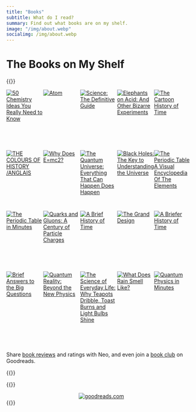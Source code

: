 ```yaml
---
title: "Books"
subtitle: What do I read?
summary: Find out what books are on my shelf.
image: "/img/about.webp"
socialimg: /img/about.webp
---
```


# The Books on My Shelf

{{<rawhtml>}}

<style type="text/css" media="screen">
        .gr_grid_container {
          /* customize grid container div here. eg: width: 500px; */
        }

        .gr_grid_book_container {
          /* customize book cover container div here */
          float: left;
          width: 98px;
          height: 160px;
          padding: 0px 0px;
          overflow: hidden;
        }
      </style>
<div id="gr_grid_widget_1691484762">
        <!-- Show static html as a placeholder in case js is not enabled - javascript include will override this if things work -->
          <div class="gr_grid_container">
    <div class="gr_grid_book_container"><a title="50 Chemistry Ideas You Really Need to Know (50 Ideas You Really Need to Know series)" rel="nofollow" href="https://www.goodreads.com/book/show/27431669-50-chemistry-ideas-you-really-need-to-know"><img alt="50 Chemistry Ideas You Really Need to Know" border="0" src="https://i.gr-assets.com/images/S/compressed.photo.goodreads.com/books/1446700555l/27431669._SX98_.jpg" /></a></div>
    <div class="gr_grid_book_container"><a title="Atom" rel="nofollow" href="https://www.goodreads.com/book/show/3961946-atom"><img alt="Atom" border="0" src="https://i.gr-assets.com/images/S/compressed.photo.goodreads.com/books/1348912294l/3961946._SX98_.jpg" /></a></div>
    <div class="gr_grid_book_container"><a title="Science: The Definitive Guide" rel="nofollow" href="https://www.goodreads.com/book/show/10711252-science"><img alt="Science: The Definitive Guide" border="0" src="https://i.gr-assets.com/images/S/compressed.photo.goodreads.com/books/1302553915l/10711252._SX98_.jpg" /></a></div>
    <div class="gr_grid_book_container"><a title="Elephants on Acid: And Other Bizarre Experiments (Harvest Original)" rel="nofollow" href="https://www.goodreads.com/book/show/1449994.Elephants_on_Acid"><img alt="Elephants on Acid: And Other Bizarre Experiments" border="0" src="https://i.gr-assets.com/images/S/compressed.photo.goodreads.com/books/1328833268l/1449994._SX98_.jpg" /></a></div>
    <div class="gr_grid_book_container"><a title="The Cartoon History of Time" rel="nofollow" href="https://www.goodreads.com/book/show/2088502.The_Cartoon_History_of_Time"><img alt="The Cartoon History of Time" border="0" src="https://i.gr-assets.com/images/S/compressed.photo.goodreads.com/books/1305904865l/2088502._SX98_.jpg" /></a></div>
    <div class="gr_grid_book_container"><a title="THE COLOURS OF HISTORY /ANGLAIS (QED PUBLISHING)" rel="nofollow" href="https://www.goodreads.com/book/show/41678159-the-colours-of-history-anglais"><img alt="THE COLOURS OF HISTORY /ANGLAIS" border="0" src="https://i.gr-assets.com/images/S/compressed.photo.goodreads.com/books/1536011752l/41678159._SX98_.jpg" /></a></div>
    <div class="gr_grid_book_container"><a title="Why Does E=mc2?" rel="nofollow" href="https://www.goodreads.com/book/show/8531218-why-does-e-mc2"><img alt="Why Does E=mc2?" border="0" src="https://i.gr-assets.com/images/S/compressed.photo.goodreads.com/books/1328806949l/8531218._SX98_.jpg" /></a></div>
    <div class="gr_grid_book_container"><a title="The Quantum Universe: Everything That Can Happen Does Happen" rel="nofollow" href="https://www.goodreads.com/book/show/12672387-the-quantum-universe"><img alt="The Quantum Universe: Everything That Can Happen Does Happen" border="0" src="https://i.gr-assets.com/images/S/compressed.photo.goodreads.com/books/1328215701l/12672387._SX98_.jpg" /></a></div>
    <div class="gr_grid_book_container"><a title="Black Holes: The Key to Understanding the Universe" rel="nofollow" href="https://www.goodreads.com/book/show/62886194-black-holes"><img alt="Black Holes: The Key to Understanding the Universe" border="0" src="https://i.gr-assets.com/images/S/compressed.photo.goodreads.com/books/1664970168l/62886194._SX98_.jpg" /></a></div>
    <div class="gr_grid_book_container"><a title="The Periodic Table A Visual Encyclopedia Of The Elements" rel="nofollow" href="https://www.goodreads.com/book/show/70752225-the-periodic-table-a-visual-encyclopedia-of-the-elements"><img alt="The Periodic Table A Visual Encyclopedia Of The Elements" border="0" src="https://s.gr-assets.com/assets/nophoto/book/111x148-bcc042a9c91a29c1d680899eff700a03.png" /></a></div>
    <div class="gr_grid_book_container"><a title="The Periodic Table in Minutes" rel="nofollow" href="https://www.goodreads.com/book/show/28862706-the-periodic-table-in-minutes"><img alt="The Periodic Table in Minutes" border="0" src="https://i.gr-assets.com/images/S/compressed.photo.goodreads.com/books/1456693923l/28862706._SX98_.jpg" /></a></div>
    <div class="gr_grid_book_container"><a title="Quarks and Gluons: A Century of Particle Charges" rel="nofollow" href="https://www.goodreads.com/book/show/684621.Quarks_and_Gluons"><img alt="Quarks and Gluons: A Century of Particle Charges" border="0" src="https://i.gr-assets.com/images/S/compressed.photo.goodreads.com/books/1355126365l/684621._SX98_.jpg" /></a></div>
    <div class="gr_grid_book_container"><a title="A Brief History of Time" rel="nofollow" href="https://www.goodreads.com/book/show/3869.A_Brief_History_of_Time"><img alt="A Brief History of Time" border="0" src="https://i.gr-assets.com/images/S/compressed.photo.goodreads.com/books/1333578746l/3869._SX98_.jpg" /></a></div>
    <div class="gr_grid_book_container"><a title="The Grand Design" rel="nofollow" href="https://www.goodreads.com/book/show/8520362-the-grand-design"><img alt="The Grand Design" border="0" src="https://i.gr-assets.com/images/S/compressed.photo.goodreads.com/books/1320558363l/8520362._SX98_.jpg" /></a></div>
    <div class="gr_grid_book_container"><a title="A Briefer History of Time" rel="nofollow" href="https://www.goodreads.com/book/show/2094.A_Briefer_History_of_Time"><img alt="A Briefer History of Time" border="0" src="https://i.gr-assets.com/images/S/compressed.photo.goodreads.com/books/1386924782l/2094._SX98_.jpg" /></a></div>
    <div class="gr_grid_book_container"><a title="Brief Answers to the Big Questions" rel="nofollow" href="https://www.goodreads.com/book/show/40277241-brief-answers-to-the-big-questions"><img alt="Brief Answers to the Big Questions" border="0" src="https://i.gr-assets.com/images/S/compressed.photo.goodreads.com/books/1536862019l/40277241._SX98_.jpg" /></a></div>
    <div class="gr_grid_book_container"><a title="Quantum Reality: Beyond the New Physics" rel="nofollow" href="https://www.goodreads.com/book/show/3011086-quantum-reality"><img alt="Quantum Reality: Beyond the New Physics" border="0" src="https://s.gr-assets.com/assets/nophoto/book/111x148-bcc042a9c91a29c1d680899eff700a03.png" /></a></div>
    <div class="gr_grid_book_container"><a title="The Science of Everyday Life: Why Teapots Dribble, Toast Burns and Light Bulbs Shine" rel="nofollow" href="https://www.goodreads.com/book/show/26702296-the-science-of-everyday-life"><img alt="The Science of Everyday Life: Why Teapots Dribble, Toast Burns and Light Bulbs Shine" border="0" src="https://i.gr-assets.com/images/S/compressed.photo.goodreads.com/books/1442644630l/26702296._SX98_.jpg" /></a></div>
    <div class="gr_grid_book_container"><a title="What Does Rain Smell Like?" rel="nofollow" href="https://www.goodreads.com/book/show/52735280-what-does-rain-smell-like"><img alt="What Does Rain Smell Like?" border="0" src="https://i.gr-assets.com/images/S/compressed.photo.goodreads.com/books/1570900376l/52735280._SX98_SY160_.jpg" /></a></div>
    <div class="gr_grid_book_container"><a title="Quantum Physics in Minutes" rel="nofollow" href="https://www.goodreads.com/book/show/31934685-quantum-physics-in-minutes"><img alt="Quantum Physics in Minutes" border="0" src="https://i.gr-assets.com/images/S/compressed.photo.goodreads.com/books/1487828251l/31934685._SX98_.jpg" /></a></div>
    <br style="clear: both"/><br/><br/>
  <noscript><br/>Share <a rel="nofollow" href="/">book reviews</a> and ratings with Neo, and even join a <a rel="nofollow" href="/group">book club</a> on Goodreads.</noscript>
  </div>

</div>
      <script src="https://www.goodreads.com/review/grid_widget/98087436.Neo's%20all%20book%20montage?cover_size=medium&hide_link=true&hide_title=true&num_books=200&order=a&shelf=all&sort=author&widget_id=1691484762" type="text/javascript" charset="utf-8"></script>

{{</rawhtml>}}

{{<rawhtml>}}

<center>
    <a rel="nofollow" href="https://link.neoski.tk/goodreads"><img alt="goodreads.com" style="border:0" src="https://s.gr-assets.com/images/widget/widget_logo.gif" /></a>
  </center>
{{</rawhtml>}}
